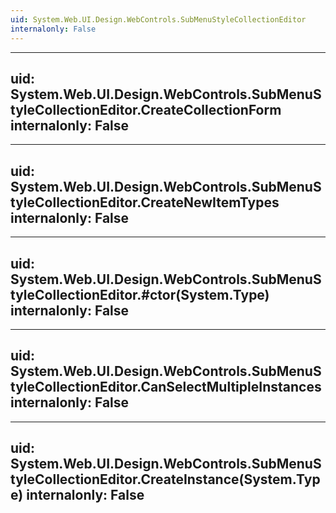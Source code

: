 ```yaml
---
uid: System.Web.UI.Design.WebControls.SubMenuStyleCollectionEditor
internalonly: False
---
```


---
uid: System.Web.UI.Design.WebControls.SubMenuStyleCollectionEditor.CreateCollectionForm
internalonly: False
---

---
uid: System.Web.UI.Design.WebControls.SubMenuStyleCollectionEditor.CreateNewItemTypes
internalonly: False
---

---
uid: System.Web.UI.Design.WebControls.SubMenuStyleCollectionEditor.#ctor(System.Type)
internalonly: False
---

---
uid: System.Web.UI.Design.WebControls.SubMenuStyleCollectionEditor.CanSelectMultipleInstances
internalonly: False
---

---
uid: System.Web.UI.Design.WebControls.SubMenuStyleCollectionEditor.CreateInstance(System.Type)
internalonly: False
---
